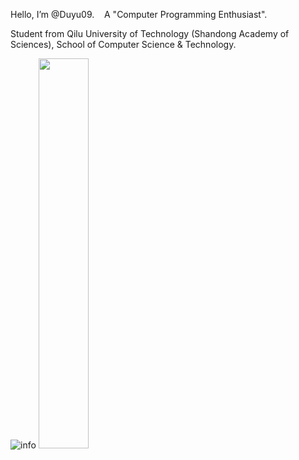 Hello, I’m @Duyu09. &nbsp;&nbsp;&nbsp;A "Computer Programming Enthusiast".

Student from Qilu University of Technology (Shandong Academy of Sciences), School of Computer Science & Technology.

![info](https://github-readme-stats.vercel.app/api/top-langs/?username=Duyu09&langs_count=6&layout=compact&show_icons=true&count_private=false&hide=prs&theme=cobalt&text_color=fff&bg_color=000)
<img width="40%" src="https://github-readme-stats.vercel.app/api?username=Duyu09&show_icons=true&count_private=true&hide=prs&theme=cobalt&text_color=fff&bg_color=000">


